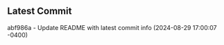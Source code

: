
## Latest Commit
abf986a - Update README with latest commit info (2024-08-29 17:00:07 -0400) <Yunxi-Zhou>
